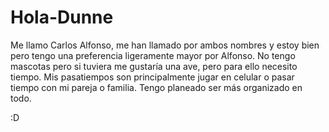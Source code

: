 # Hola-Dunne

Me llamo Carlos Alfonso, me han llamado por ambos nombres y estoy bien pero tengo una preferencia ligeramente mayor por Alfonso.
No tengo mascotas pero si tuviera me gustaría una ave, pero para ello necesito tiempo.
Mis pasatiempos son principalmente jugar en celular o pasar tiempo con mi pareja o familia.
Tengo planeado ser más organizado en todo.

:D
